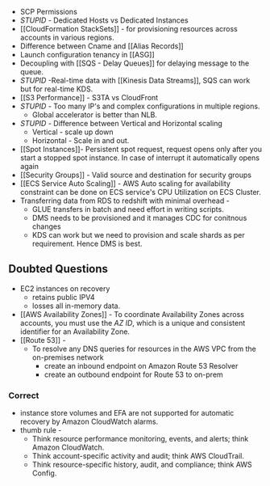 - SCP Permissions 
- *STUPID* - Dedicated Hosts vs Dedicated Instances
- [[CloudFormation StackSets]] - for provisioning resources across accounts in various regions.
- Difference between Cname and [[Alias Records]] 
- Launch configuration tenancy in [[ASG]] 
- Decoupling with [[SQS - Delay Queues]] for delaying message to the queue.
- *STUPID*  -Real-time data with [[Kinesis Data Streams]],  SQS can work but for real-time KDS.
- [[S3 Performance]] - S3TA vs CloudFront
- *STUPID* - Too many IP's and complex configurations in multiple regions. 
	- Global accelerator is better than NLB.
- *STUPID* - Difference between Vertical and Horizontal scaling 
	- Vertical - scale up down 
	- Horizontal - Scale in and out.
- [[Spot Instances]]- Persistent spot request, request opens only after you start a stopped spot instance. In case of interrupt it automatically opens again
- [[Security Groups]] - Valid source and destination for security groups
- [[ECS Service Auto Scaling]] - AWS Auto scaling for availability constraint can be done on ECS service's CPU Utilization on ECS Cluster.
- Transferring data from RDS to redshift with minimal overhead - 
	- GLUE transfers in batch and need effort in writing scripts. 
	- DMS needs to be provisioned and it manages CDC for conitnous changes 
	- KDS can work but we need to provision and scale shards as per requirement. Hence DMS is best.

## Doubted Questions
- EC2 instances on recovery 
	- retains public IPV4
	- losses all in-memory data.
- [[AWS Availability Zones]] - To coordinate Availability Zones across accounts, you must use the _AZ ID_, which is a unique and consistent identifier for an Availability Zone.
- [[Route 53]] - 
	- To resolve any DNS queries for resources in the AWS VPC from the on-premises network
		- create an inbound endpoint on Amazon Route 53 Resolver 
		- create an outbound endpoint for Route 53 to on-prem

### Correct
- instance store volumes and EFA are not supported for automatic recovery by Amazon CloudWatch alarms.
- thumb rule -
	- Think resource performance monitoring, events, and alerts; think Amazon CloudWatch.
	- Think account-specific activity and audit; think AWS CloudTrail.
	- Think resource-specific history, audit, and compliance; think AWS Config.